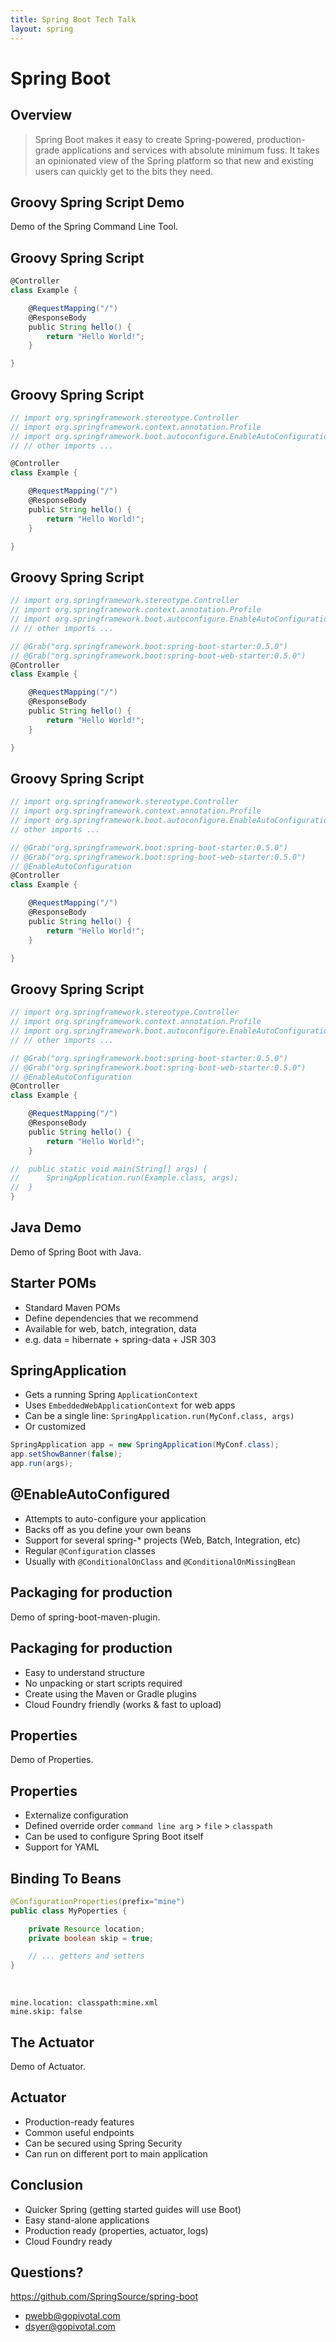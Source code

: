 ```yaml
---
title: Spring Boot Tech Talk
layout: spring
---
```


# Spring Boot

## Overview

> Spring Boot makes it easy to create Spring-powered, production-grade applications and services with absolute 
> minimum fuss. It takes an opinionated view of the Spring platform so that new and existing users can quickly 
> get to the bits they need.

## Groovy Spring Script Demo

<div class="demo">
Demo of the Spring Command Line Tool.
</div>

## Groovy Spring Script

```groovy
@Controller
class Example {

    @RequestMapping("/")
    @ResponseBody
    public String hello() {
        return "Hello World!";
    }

}
```

## Groovy Spring Script

```groovy
// import org.springframework.stereotype.Controller
// import org.springframework.context.annotation.Profile
// import org.springframework.boot.autoconfigure.EnableAutoConfiguration
// // other imports ...

@Controller
class Example {

    @RequestMapping("/")
    @ResponseBody
    public String hello() {
        return "Hello World!";
    }

}
```

## Groovy Spring Script

```groovy
// import org.springframework.stereotype.Controller
// import org.springframework.context.annotation.Profile
// import org.springframework.boot.autoconfigure.EnableAutoConfiguration
// // other imports ...

// @Grab("org.springframework.boot:spring-boot-starter:0.5.0")
// @Grab("org.springframework.boot:spring-boot-web-starter:0.5.0")
@Controller
class Example {

    @RequestMapping("/")
    @ResponseBody
    public String hello() {
        return "Hello World!";
    }

}
```

## Groovy Spring Script

```groovy
// import org.springframework.stereotype.Controller
// import org.springframework.context.annotation.Profile
// import org.springframework.boot.autoconfigure.EnableAutoConfiguration
// other imports ...

// @Grab("org.springframework.boot:spring-boot-starter:0.5.0")
// @Grab("org.springframework.boot:spring-boot-web-starter:0.5.0")
// @EnableAutoConfiguration
@Controller
class Example {

    @RequestMapping("/")
    @ResponseBody
    public String hello() {
        return "Hello World!";
    }

}
```

## Groovy Spring Script

```groovy
// import org.springframework.stereotype.Controller
// import org.springframework.context.annotation.Profile
// import org.springframework.boot.autoconfigure.EnableAutoConfiguration
// // other imports ...

// @Grab("org.springframework.boot:spring-boot-starter:0.5.0")
// @Grab("org.springframework.boot:spring-boot-web-starter:0.5.0")
// @EnableAutoConfiguration
@Controller
class Example {

    @RequestMapping("/")
    @ResponseBody
    public String hello() {
        return "Hello World!";
    }

//  public static void main(String[] args) {
//      SpringApplication.run(Example.class, args);
//  }
}
```

## Java Demo

<div class="demo">
Demo of Spring Boot with Java.
</div>

## Starter POMs

* Standard Maven POMs
* Define dependencies that we recommend
* Available for web, batch, integration, data
* e.g. data = hibernate + spring-data + JSR 303

## SpringApplication

* Gets a running Spring `ApplicationContext`
* Uses `EmbeddedWebApplicationContext` for web apps
* Can be a single line: `SpringApplication.run(MyConf.class, args)`
* Or customized

```java
SpringApplication app = new SpringApplication(MyConf.class);
app.setShowBanner(false);
app.run(args);
```

## @EnableAutoConfigured

* Attempts to auto-configure your application
* Backs off as you define your own beans
* Support for several spring-* projects (Web, Batch, Integration, etc)
* Regular `@Configuration` classes
* Usually with `@ConditionalOnClass` and `@ConditionalOnMissingBean`

## Packaging for production

<div class="demo">
Demo of spring-boot-maven-plugin.
</div>

## Packaging for production

* Easy to understand structure
* No unpacking or start scripts required
* Create using the Maven or Gradle plugins
* Cloud Foundry friendly (works & fast to upload)

## Properties

<div class="demo">
Demo of Properties.
</div>


## Properties

* Externalize configuration
* Defined override order `command line arg` > `file` > `classpath`
* Can be used to configure Spring Boot itself
* Support for YAML

## Binding To Beans

```java
@ConfigurationProperties(prefix="mine")
public class MyPoperties {

    private Resource location;
    private boolean skip = true;

    // ... getters and setters
}
```

<br/>

```
mine.location: classpath:mine.xml
mine.skip: false
```

## The Actuator

<div class="demo">
Demo of Actuator.
</div>

## Actuator

* Production-ready features
* Common useful endpoints
* Can be secured using Spring Security
* Can run on different port to main application

## Conclusion

* Quicker Spring (getting started guides will use Boot)
* Easy stand-alone applications
* Production ready (properties, actuator, logs)
* Cloud Foundry ready

## Questions?

https://github.com/SpringSource/spring-boot

* pwebb@gopivotal.com
* dsyer@gopivotal.com


